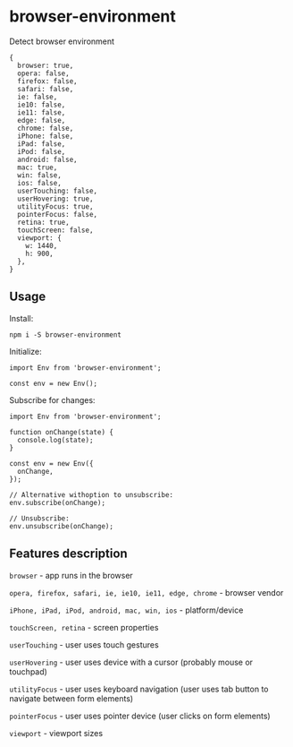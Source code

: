 # browser-environment

Detect browser environment

```
{
  browser: true,
  opera: false,
  firefox: false,
  safari: false,
  ie: false,
  ie10: false,
  ie11: false,
  edge: false,
  chrome: false,
  iPhone: false,
  iPad: false,
  iPod: false,
  android: false,
  mac: true,
  win: false,
  ios: false,
  userTouching: false,
  userHovering: true,
  utilityFocus: true,
  pointerFocus: false,
  retina: true,
  touchScreen: false,
  viewport: {
    w: 1440,
    h: 900,
  },
}
```

## Usage

Install:

```
npm i -S browser-environment
```

Initialize:

```
import Env from 'browser-environment';

const env = new Env();
```

Subscribe for changes:

```
import Env from 'browser-environment';

function onChange(state) {
  console.log(state);
}

const env = new Env({
  onChange,
});

// Alternative withoption to unsubscribe:
env.subscribe(onChange);

// Unsubscribe:
env.unsubscribe(onChange);
```

## Features description

```browser``` - app runs in the browser

```opera, firefox, safari, ie, ie10, ie11, edge, chrome``` - browser vendor

```iPhone, iPad, iPod, android, mac, win, ios``` - platform/device

```touchScreen, retina``` - screen properties

```userTouching``` - user uses touch gestures

```userHovering``` - user uses device with a cursor (probably mouse or touchpad)

```utilityFocus``` - user uses keyboard navigation (user uses tab button to navigate between form elements)

```pointerFocus``` - user uses pointer device (user clicks on form elements)

```viewport``` - viewport sizes
